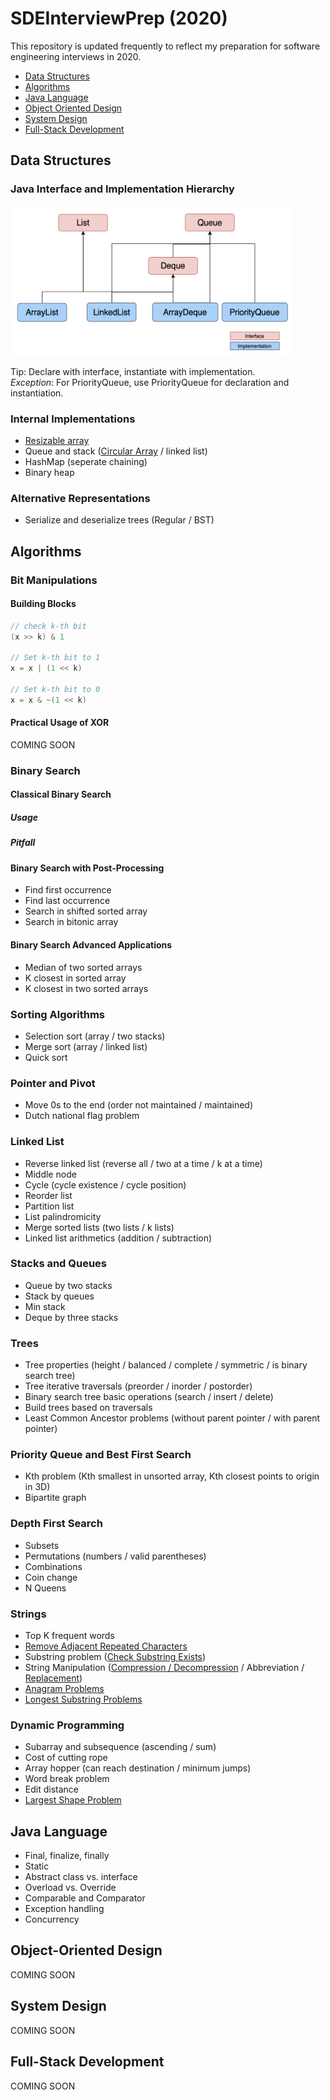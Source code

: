 # SDEInterviewPrep (2020)
This repository is updated frequently to reflect my preparation for software engineering interviews in 2020. 

* [Data Structures](#dataStructures)
* [Algorithms](#algo)
* [Java Language](#java)
* [Object Oriented Design](#ood)
* [System Design](#system)
* [Full-Stack Development](#fullStack)

<a name="dataStructures"></a>
## Data Structures
### Java Interface and Implementation Hierarchy 
<img src="https://github.com/Garydmg/SDEInterviewPrep/blob/master/media/Java_Interface_Implementation.png" width="450" height="240"/>

Tip: Declare with interface, instantiate with implementation.  
*Exception*: For PriorityQueue, use PriorityQueue for declaration and instantiation. 


### Internal Implementations
* [Resizable array](../master/algocode/src/implementation/ArrayList.java)
* Queue and stack ([Circular Array](../master/algocode/src/implementation/ArrayDeque.java) / linked list)
* HashMap (seperate chaining)
* Binary heap 

### Alternative Representations
* Serialize and deserialize trees (Regular / BST)

<a name="algo"></a>
## Algorithms
### Bit Manipulations
#### Building Blocks
```Java
// check k-th bit
(x >> k) & 1

// Set k-th bit to 1
x = x | (1 << k)

// Set k-th bit to 0
x = x & ~(1 << k)
```
#### Practical Usage of XOR
COMING SOON

### Binary Search
#### Classical Binary Search
##### Usage
##### Pitfall

#### Binary Search with Post-Processing
* Find first occurrence
* Find last occurrence 
* Search in shifted sorted array
* Search in bitonic array

#### Binary Search Advanced Applications
* Median of two sorted arrays
* K closest in sorted array
* K closest in two sorted arrays

### Sorting Algorithms
* Selection sort (array / two stacks)
* Merge sort (array / linked list)
* Quick sort

### Pointer and Pivot
* Move 0s to the end (order not maintained / maintained)
* Dutch national flag problem

### Linked List
* Reverse linked list (reverse all / two at a time / k at a time)
* Middle node
* Cycle (cycle existence / cycle position)
* Reorder list
* Partition list
* List palindromicity 
* Merge sorted lists (two lists / k lists)
* Linked list arithmetics (addition / subtraction)

### Stacks and Queues
* Queue by two stacks
* Stack by queues
* Min stack
* Deque by three stacks

### Trees 
* Tree properties (height / balanced / complete / symmetric / is binary search tree)
* Tree iterative traversals (preorder / inorder / postorder)
* Binary search tree basic operations (search / insert / delete)
* Build trees based on traversals
* Least Common Ancestor problems (without parent pointer / with parent pointer)

### Priority Queue and Best First Search
* Kth problem (Kth smallest in unsorted array, Kth closest points to origin in 3D)
* Bipartite graph

### Depth First Search
* Subsets
* Permutations (numbers / valid parentheses)
* Combinations
* Coin change
* N Queens

### Strings
* Top K frequent words
* [Remove Adjacent Repeated Characters](../master/algocode/src/algo/RemoveAdjacentRepeatedCharacters.java)
* Substring problem ([Check Substring Exists](../master/algocode/src/algo/StrStr.java))
* String Manipulation ([Compression / Decompression](../master/algocode/src/algo/StringCompressDecompress.java) / Abbreviation / [Replacement](../master/algocode/src/algo/StringReplace.java))
* [Anagram Problems](../master/algocode/src/algo/Anagrams.java)
* [Longest Substring Problems](../master/algocode/src/algo/LongestSub.java)

### Dynamic Programming
* Subarray and subsequence (ascending / sum)
* Cost of cutting rope
* Array hopper (can reach destination / minimum jumps)
* Word break problem
* Edit distance
* [Largest Shape Problem](../master/algocode/src/algo/LargestShape.java)

<a name="java"></a>
## Java Language
* Final, finalize, finally
* Static
* Abstract class vs. interface
* Overload vs. Override
* Comparable and Comparator
* Exception handling
* Concurrency

<a name="ood"></a>
## Object-Oriented Design
COMING SOON

<a name="system"></a>
## System Design
COMING SOON

<a name="fullStack"></a>
## Full-Stack Development
COMING SOON
